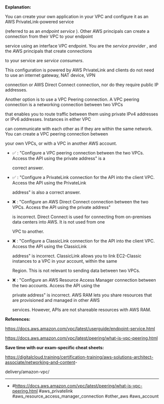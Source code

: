 **Explanation:**

You can create your own application in your VPC and configure it as an AWS PrivateLink-powered service

(referred to as an _endpoint service_ ). Other AWS principals can create a connection from their VPC to your endpoint

service using an interface VPC endpoint. You are the _service provider_ , and the AWS principals that create connections

to your service are _service consumers_.

This configuration is powered by AWS PrivateLink and clients do not need to use an internet gateway, NAT device, VPN

connection or AWS Direct Connect connection, nor do they require public IP addresses.

Another option is to use a VPC Peering connection. A VPC peering connection is a networking connection between two VPCs

that enables you to route traffic between them using private IPv4 addresses or IPv6 addresses. Instances in either VPC

can communicate with each other as if they are within the same network. You can create a VPC peering connection between

your own VPCs, or with a VPC in another AWS account.

- ✅ :  "Configure a VPC peering connection between the two VPCs. Access the API using the private address" is a

  correct answer.

- ✅ :  "Configure a PrivateLink connection for the API into the client VPC. Access the API using the PrivateLink

  address" is also a correct answer.

- ❌ :  "Configure an AWS Direct Connect connection between the two VPCs. Access the API using the private address"

  is incorrect. Direct Connect is used for connecting from on-premises data centers into AWS. It is not used from one

  VPC to another.

- ❌ :  "Configure a ClassicLink connection for the API into the client VPC. Access the API using the ClassicLink

  address" is incorrect. ClassicLink allows you to link EC2-Classic instances to a VPC in your account, within the same

  Region. This is not relevant to sending data between two VPCs.

- ❌ :  "Configure an AWS Resource Access Manager connection between the two accounts. Access the API using the

  private address" is incorrect. AWS RAM lets you share resources that are provisioned and managed in other AWS

  services. However, APIs are not shareable resources with AWS RAM.

**References:**

<https://docs.aws.amazon.com/vpc/latest/userguide/endpoint-service.html>

<https://docs.aws.amazon.com/vpc/latest/peering/what-is-vpc-peering.html>

**Save time with our exam-specific cheat sheets:**

<https://digitalcloud.training/certification-training/aws-solutions-architect-associate/networking-and-content>-

delivery/amazon-vpc/

----

- #<https://docs.aws.amazon.com/vpc/latest/peering/what-is-vpc-peering.html> #aws_privatelink #aws_resource_access_manager_connection #other_aws #aws_account
